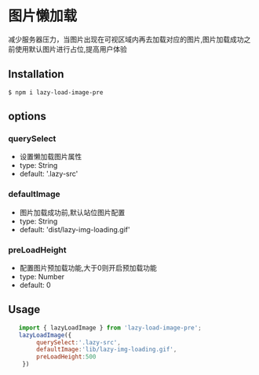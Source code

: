 # 图片懒加载
减少服务器压力，当图片出现在可视区域内再去加载对应的图片,图片加载成功之前使用默认图片进行占位,提高用户体验

## Installation

`$ npm i lazy-load-image-pre`

## options
### querySelect
* 设置懒加载图片属性 
* type: String
* default: '.lazy-src'
     
    
### defaultImage
* 图片加载成功前,默认站位图片配置
* type: String 
* default: 'dist/lazy-img-loading.gif'
    
### preLoadHeight  
* 配置图片预加载功能,大于0则开启预加载功能
* type: Number   
* default: 0

## Usage
```javascript
   import { lazyLoadImage } from 'lazy-load-image-pre';
   lazyLoadImage({
        querySelect:'.lazy-src',
        defaultImage:'lib/lazy-img-loading.gif',
        preLoadHeight:500
    })

```
